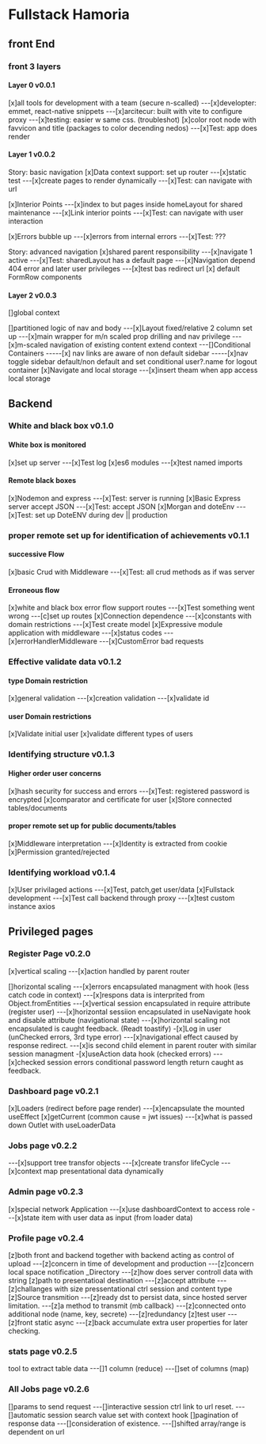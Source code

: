 # Fullstack Hamoria

## front End

### front 3 layers

#### Layer 0 v0.0.1

[x]all tools for development with a team (secure n-scalled)
---[x]developter: emmet, react-native snippets
---[x]arcitecur: built with vite to configure proxy
---[x]testing: easier w same css. (troubleshot)
[x]color root node with favvicon and title (packages to color decending nedos)
---[x]Test: app does render

#### Layer 1 v0.0.2

Story: basic navigation
[x]Data context support: set up router
---[x]static test
---[x]create pages to render dynamically
---[x]Test: can navigate with url

[x]Interior Points
---[x]index to but pages inside homeLayout for shared maintenance
---[x]Link interior points
---[x]Test: can navigate with user interaction

[x]Errors bubble up
---[x]errors from internal errors
---[x]Test: ???

Story: advanced navigation
[x]shared parent responsibility
---[x]navigate 1 active
---[x]Test: sharedLayout has a default page
---[x]Navigation depend 404 error and later user privileges
---[x]test bas redirect url
[x] default FormRow components

#### Layer 2 v0.0.3

[]global context

[]partitioned logic of nav and body
---[x]Layout fixed/relative 2 column set up
---[x]main wrapper for m/n scaled prop drilling and nav privilege
---[x]m-scaled navigation of existing content extend context
---[]Conditional Containers
-----[x] nav links are aware of non default sidebar
-----[x]nav toggle sidebar default/non default and set conditional user?.name for logout container
[x]Navigate and local storage
---[x]insert theam when app access local storage

## Backend

### White and black box v0.1.0

#### White box is monitored

[x]set up server
---[x]Test log
[x]es6 modules
---[x]test named imports

#### Remote black boxes

[x]Nodemon and express
---[x]Test: server is running
[x]Basic Express server accept JSON
---[x]Test: accept JSON
[x]Morgan and doteEnv
---[x]Test: set up DoteENV during dev || production

### proper remote set up for identification of achievements v0.1.1

#### successive Flow

[x]basic Crud with Middleware
---[x]Test: all crud methods as if was server

#### Erroneous flow

[x]white and black box error flow support routes
---[x]Test something went wrong
---[c]set up routes
[x]Connection dependence
---[x]constants with domain restrictions
---[x]Test create model
[x]Expressive module application with middleware
---[x]status codes
---[x]errorHandlerMiddleware
---[x]CustomError bad requests

### Effective validate data v0.1.2

#### type Domain restriction

[x]general validation
---[x]creation validation
---[x]validate id

#### user Domain restrictions

[x]Validate initial user
[x]validate different types of users

### Identifying structure v0.1.3

#### Higher order user concerns

[x]hash security for success and errors
---[x]Test: registered password is encrypted
[x]comparator and certificate for user
[x]Store connected tables/documents

#### proper remote set up for public documents/tables

[x]Middleware interpretation
---[x]Identity is extracted from cookie
[x]Permission granted/rejected

### Identifying workload v0.1.4

[x]User privilaged actions
---[x]Test, patch,get user/data
[x]Fullstack development
---[x]Test call backend through proxy
---[x]test custom instance axios

## Privileged pages

### Register Page v0.2.0

[x]vertical scaling
---[x]action handled by parent router

[]horizontal scaling
---[x]errors encapsulated managment with hook (less catch code in context)
---[x]respons data is interprited from Object.fromEntities
---[x]vertical session encapsulated in require attribute (register user)
---[x]horizontal sessiion encapsulated in useNavigate hook and disable attribute (navigational state)
---[x]horizontal scaling not encapsulated is caught feedback. (Readt toastify) -[x]Log in user (unChecked errors, 3rd type error)
---[x]navigational effect caused by response redirect.
---[x]is second child element in parent router with similar session managment -[x]useAction data hook (checked errors)
---[x]checked session errors conditional password length return caught as feedback.

### Dashboard page v0.2.1

[x]Loaders (redirect before page render)
---[x]encapsulate the mounted useEffect
[x]getCurrent (common cause = jwt issues)
---[x]what is passed down Outlet with useLoaderData

### Jobs page v0.2.2

---[x]support tree transfor objects
---[x]create transfor lifeCycle
---[x]context map presentational data dynamically

### Admin page v0.2.3

[x]special network Application
---[x]use dashboardContext to access role
---[x]state item with user data as input (from loader data)

### Profile page v0.2.4

[z]both front and backend together with backend acting as control of upload
---[z]concern in time of development and production
---[z]concern local space notification \_Directory
---[z]how does server controll data with string
[z]path to presentatioal destination
---[z]accept attribute
---[z]challanges with size pressentational ctrl session and content type
[z]Source transmition
---[z]ready dst to persist data, since hosted server limitation.
---[z]a method to transmit (mb callback)
---[z]connected onto additional node (name, key, secrete)
---[z]redundancy
[z]test user
---[z]front static async
---[z]back accumulate extra user properties for later checking.

### stats page v0.2.5

tool to extract table data
---[]1 column (reduce)
---[]set of columns (map)

### All Jobs page v0.2.6

[]params to send request
---[]interactive session ctrl link to url reset.
---[]automatic session search value set with context hook
[]pagination of response data
---[]consideration of existence.
---[]shifted array/range is dependent on url
